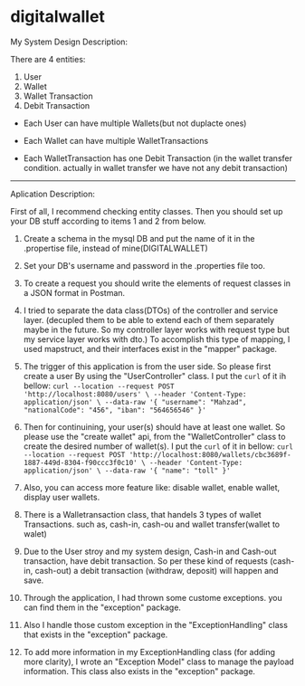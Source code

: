 # digitalwallet

My System Design Description:

There are 4 entities:
1. User
2. Wallet
3. Wallet Transaction
4. Debit Transaction

+ Each User can have multiple Wallets(but not duplacte ones)

+ Each Wallet can have multiple WalletTransactions

+ Each WalletTransaction has one Debit Transaction (in the wallet transfer condition. actually in wallet transfer we have not any debit transaction)
----------------------------------------------
Aplication Description:

First of all, I recommend checking entity classes. Then you should set up your DB stuff according to items 1 and 2 from below.

1. Create a schema in the mysql DB and put the name of it in the .propertise file, instead of mine(DIGITALWALLET)

2. Set your DB's username and password in the .properties file too.

3. To create a request you should write the elements of request classes in a JSON format in Postman.

4. I tried to separate the data class(DTOs) of the controller and service layer. (decupled them to be able to extend each of them separately maybe in the future.
So my controller layer works with request type but my service layer works with dto.)
To accomplish this type of mapping, I used mapstruct, and their interfaces exist in the "mapper" package.

5. The trigger of this application is from the user side. So please first create a user By using the "UserController" class. I put the `curl` of it ih bellow:
`curl --location --request POST 'http://localhost:8080/users' \
--header 'Content-Type: application/json' \
--data-raw '{
 "username": "Mahzad",
 "nationalCode": "456",
 "iban": "564656546"
}'`

6. Then for continuining, your user(s) should have at least one wallet. So please use the "create wallet" api, from the "WalletController" class
to create the desired number of wallet(s). I put the `curl` of it in bellow:
`curl --location --request POST 'http://localhost:8080/wallets/cbc3689f-1887-449d-8304-f90ccc3f0c10' \
--header 'Content-Type: application/json' \
--data-raw '{
 "name": "toll"
}'`


7. Also, you can access more feature like: disable wallet, enable wallet, display user wallets.

8. There is a Walletransaction class, that handels 3 types of wallet Transactions. such as, cash-in, cash-ou and wallet transfer(wallet to walet) 

9. Due to the User stroy and my system design, Cash-in and Cash-out transaction, have debit transaction.
So per these kind of requests (cash-in, cash-out) a debit transaction (withdraw, deposit) will happen and save. 

10. Through the application, I had thrown some custome exceptions. you can find them in the "exception" package.

11. Also I handle those custom exception in the "ExceptionHandling" class that exists in the "exception" package.

12. To add more information in my ExceptionHandling class (for adding more clarity), I wrote an "Exception Model" class to manage the payload information.
This class also exists in the "exception" package.
